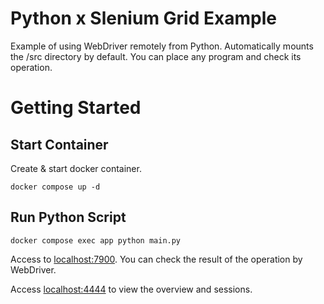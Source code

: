 # Python x Slenium Grid Example

Example of using WebDriver remotely from Python.
Automatically mounts the /src directory by default. You can place any program and check its operation.

# Getting Started

## Start Container

Create & start docker container.

```shell
docker compose up -d
```

## Run Python Script

```shell
docker compose exec app python main.py
```

Access to [localhost:7900](http://localhost:7900/?autoconnect=1&resize=scale&password=secret).
You can check the result of the operation by WebDriver.

Access [localhost:4444](http://localhost:4444) to view the overview and sessions.

